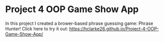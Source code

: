 # Project 4 OOP Game Show App
 
In this project I created a brower-based phrase guessing game: Phrase Hunter! Click here to try it out: https://hclarke26.github.io/Project-4-OOP-Game-Show-App/
